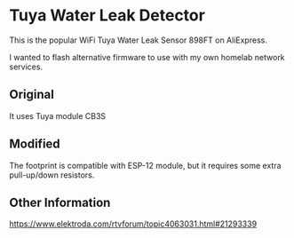 
# Tuya Water Leak Detector

This is the popular WiFi Tuya Water Leak Sensor 898FT on AliExpress.

I wanted to flash alternative firmware to use with my own homelab network services.

## Original

It uses Tuya module CB3S

## Modified

The footprint is compatible with ESP-12 module, but it requires some extra pull-up/down resistors.

## Other Information

https://www.elektroda.com/rtvforum/topic4063031.html#21293339


